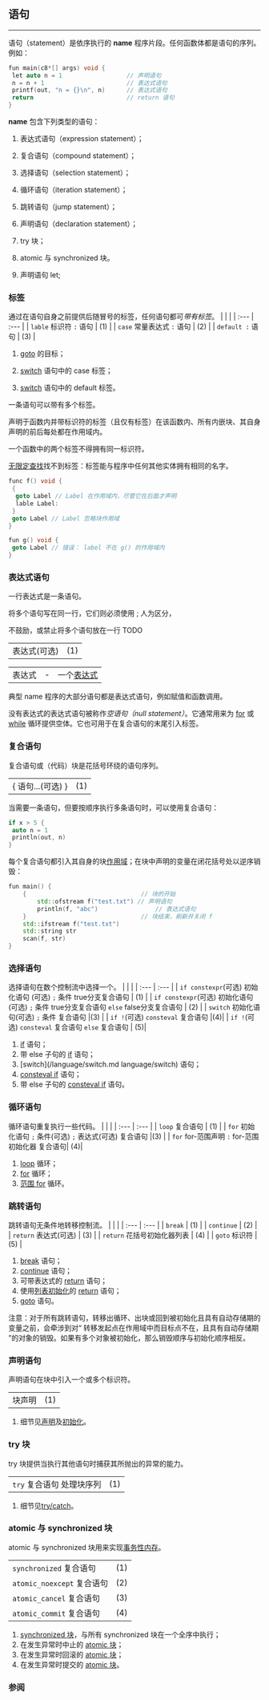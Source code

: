 ## 语句

---

语句（statement）是依序执行的 **name** 程序片段。任何函数体都是语句的序列。例如：

```c++
fun main(c8*[] args) void {
 let auto n = 1                  // 声明语句
 n = n + 1                       // 表达式语句
 printf(out, "n = {}\n", n)      // 表达式语句
 return                          // return 语句
}
```

**name** 包含下列类型的语句：

1. 表达式语句（expression statement）；

2. 复合语句（compound statement）；

3. 选择语句（selection statement）；

4. 循环语句（iteration statement）；

5. 跳转语句（jump statement）；

6. 声明语句（declaration statement）；

7. try 块；

8. atomic 与 synchronized 块。

9. 声明语句 let;

### 标签

通过在语句自身之前提供后随冒号的标签，任何语句都可*带有标签*。
|      |      |
| :--- | :--- |
| `lable` 标识符 `:` 语句 | (1) |
| `case` 常量表达式 `:` 语句 | (2) |
| `default :` 语句 | (3) |

1. [goto](language/goto "language/goto") 的目标；

2. [switch](language/switch "language/switch") 语句中的 case 标签；

3. [switch](language/switch "language/switch") 语句中的 default 标签。

一条语句可以带有多个标签。

声明于函数内并带标识符的标签（且仅有标签）在该函数内、所有内嵌块、其自身声明的前后每处都在作用域内。

一个函数中的两个标签不得拥有同一标识符。

[无限定查找](language/unqualified_lookup "language/unqualified lookup")找不到标签：标签能与程序中任何其他实体拥有相同的名字。

```c++
func f() void {
 {
  goto Label // Label 在作用域内，尽管它在后面才声明
  lable Label:
 }
 goto Label // Label 忽略块作用域
}

fun g() void {
 goto Label // 错误： label 不在 g() 的作用域内
}
```

### 表达式语句

一行表达式是一条语句。

将多个语句写在同一行，它们则必须使用 ; 人为区分，

不鼓励，或禁止将多个语句放在一行  TODO

|      |      |
| :--- | :--- |
|  表达式(可选)  | (1) |

|      |       |      |
| :--- | :---: | :--- |
| 表达式 | - | 一个[表达式](/language/expressions.md "language/expressions") |>

典型 name 程序的大部分语句都是表达式语句，例如赋值和函数调用。

没有表达式的表达式语句被称作*空语句（null statement）*。它通常用来为 [for](language/for "language/for") 或 [while](language/while "language/while") 循环提供空体。它也可用于在复合语句的末尾引入标签。

### 复合语句

复合语句或（代码）块是花括号环绕的语句序列。

|      |      |
| :--- | :--- |
|  { 语句...(可选) } | (1) |

当需要一条语句，但要按顺序执行多条语句时，可以使用复合语句：

```C++
if x > 5 {
 auto n = 1
 println(out, n)
}

```

每个复合语句都引入其自身的块[作用域](/language/scope "language/scope")；在块中声明的变量在闭花括号处以逆序销毁：

```c++
fun main() {
    {                                // 块的开始
        std::ofstream f("test.txt") // 声明语句
        println(f, "abc")                // 表达式语句
    }                                // 块结束，刷新并关闭 f
    std::ifstream f("test.txt")
    std::string str
    scan(f, str)
}
```

### 选择语句

选择语句在数个控制流中选择一个。
|      |      |
| :--- | :--- |
| `if constexpr`(可选)  初始化语句 (可选) `;` 条件  true分支复合语句 | (1) |
| `if constexpr`(可选)  初始化语句(可选) `;` 条件  true分支复合语句 `else` false分支复合语句 | (2) |
| `switch`  初始化语句(可选) `;` 条件  复合语句 |(3) |
| `if !`(可选) `consteval` 复合语句 |(4)|
| `if !`(可选) `consteval` 复合语句 `else` 复合语句 | (5)|

1. [if](/language/if "language/if") 语句；
2. 带 else 子句的 [if](/language/if "language/if") 语句；
3. [switch](/language/switch.md language/switch) 语句；
4. [consteval if](/language/if.md#consteval_if "language/if") 语句；
5. 带 else 子句的 [consteval if](/language/if.md#consteval_if "language/if") 语句。

### 循环语句

循环语句重复执行一些代码。
|      |      |
| :--- | :--- |
| `loop` 复合语句 | (1) |
| `for`  初始化语句 `;` 条件(可选) `;` 表达式(可选)  复合语句 |(3) |
| `for` for-范围声明 `:` for-范围初始化器  复合语句| (4)|

1. [loop](/language/loop.md "language/loop") 循环；
2. [for](/language/for.md "language/for") 循环；
3. [范围 for](/language/range-for.md "language/range-for") 循环。

### 跳转语句

跳转语句无条件地转移控制流。
|      |      |
| :--- | :--- |
| `break` | (1)  |
| `continue` | (2)  |
| `return` 表达式(可选) | (3)  |
| `return` 花括号初始化器列表 | (4) |
| `goto` 标识符 | (5) |

1. [break](/language/break.md "language/break") 语句；
2. [continue](/language/continue.md "language/continue") 语句；
3. 可带表达式的 [return](/language/return.md "language/return") 语句；
4. 使用[列表初始化](/language/list_initialization.md "language/list initialization")的 [return](/language/return.md "language/return") 语句；
5. [goto](/language/goto.md "language/goto") 语句。

注意：对于所有跳转语句，转移出循环、出块或回到被初始化且具有自动存储期的变量之前，会牵涉到对“ 转移发起点在作用域中而目标点不在，且具有自动存储期 ”的对象的销毁。如果有多个对象被初始化，那么销毁顺序与初始化顺序相反。

### 声明语句

声明语句在块中引入一个或多个标识符。

|      |      |
| :--- | :--- |
| 块声明 | (1) |

1. 细节见[声明](/language/declarations.md "language/declarations")及[初始化](/language/initialization.md "language/initialization")。

### try 块

try 块提供当执行其他语句时捕获其所抛出的异常的能力。

|      |      |
| :--- | :--- |
| `try` 复合语句 处理块序列 | (1) |

1. 细节见[try/catch](/language/try_catch.md "language/try catch")。

### atomic 与 synchronized 块

atomic 与 synchronized 块用来实现[事务性内存](/language/transactional_memory.md "language/transactional memory")。

|      |      |
| :--- | :--- |
| `synchronized` 复合语句 | (1)  |
| `atomic_noexcept` 复合语句 | (2)  |
| `atomic_cancel` 复合语句 | (3)  |
| `atomic_commit` 复合语句 | (4)  |

1. [synchronized 块](/language/transactional_memory.md#synchronized_块 "language/transactional memory")，与所有 synchronized 块在一个全序中执行；
2. 在发生异常时中止的 [atomic 块](/language/transactional_memory.md#atomic_块 "language/transactional memory")；
3. 在发生异常时回滚的 [atomic 块](/language/transactional_memory.md#atomic_块 "language/transactional memory")；
4. 在发生异常时提交的 [atomic 块](/language/transactional_memory.md#atomic_块 "language/transactional memory")。

### 参阅
